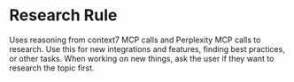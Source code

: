 # Research Rule

Uses reasoning from context7 MCP calls and Perplexity MCP calls to research. Use this for new integrations and features, finding best practices, or other tasks. When working on new things, ask the user if they want to research the topic first.